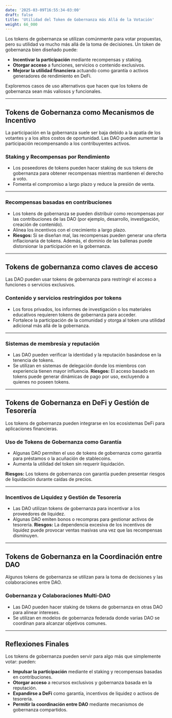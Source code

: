 ```yaml
---
date: '2025-03-09T16:55:34-03:00'
draft: false
title: 'Utilidad del Token de Gobernanza más Allá de la Votación'
weight: 66_000
---
```


Los tokens de gobernanza se utilizan comúnmente para votar propuestas, pero su utilidad va mucho más allá de la toma de decisiones. Un token de gobernanza bien diseñado puede:
- **Incentivar la participación** mediante recompensas y staking.
- **Otorgar acceso** a funciones, servicios o contenido exclusivos.
- **Mejorar la utilidad financiera** actuando como garantía o activos generadores de rendimiento en DeFi.

Exploremos casos de uso alternativos que hacen que los tokens de gobernanza sean más valiosos y funcionales.

---

## **Tokens de Gobernanza como Mecanismos de Incentivo**

La participación en la gobernanza suele ser baja debido a la apatía de los votantes y a los altos costos de oportunidad. Las DAO pueden aumentar la participación recompensando a los contribuyentes activos.

### **Staking y Recompensas por Rendimiento**
- Los poseedores de tokens pueden hacer staking de sus tokens de gobernanza para obtener recompensas mientras mantienen el derecho a voto.
- Fomenta el compromiso a largo plazo y reduce la presión de venta.

---

### **Recompensas basadas en contribuciones**
- Los tokens de gobernanza se pueden distribuir como recompensas por las contribuciones de las DAO (por ejemplo, desarrollo, investigación, creación de contenido).
- Alinea los incentivos con el crecimiento a largo plazo.
- **Riesgos:** Si se diseñan mal, las recompensas pueden generar una oferta inflacionaria de tokens. Además, el dominio de las ballenas puede distorsionar la participación en la gobernanza.

---

## **Tokens de gobernanza como claves de acceso**

Las DAO pueden usar tokens de gobernanza para restringir el acceso a funciones o servicios exclusivos.

### **Contenido y servicios restringidos por tokens**
- Los foros privados, los informes de investigación o los materiales educativos requieren tokens de gobernanza para acceder.
- Fortalece la participación de la comunidad y otorga al token una utilidad adicional más allá de la gobernanza.

---

### **Sistemas de membresía y reputación**
- Las DAO pueden verificar la identidad y la reputación basándose en la tenencia de tokens.
- Se utilizan en sistemas de delegación donde los miembros con experiencia tienen mayor influencia. **Riesgos:** El acceso basado en tokens puede generar dinámicas de pago por uso, excluyendo a quienes no poseen tokens.

---

## **Tokens de Gobernanza en DeFi y Gestión de Tesorería**

Los tokens de gobernanza pueden integrarse en los ecosistemas DeFi para aplicaciones financieras.

### **Uso de Tokens de Gobernanza como Garantía**
- Algunas DAO permiten el uso de tokens de gobernanza como garantía para préstamos o la acuñación de stablecoins.
- Aumenta la utilidad del token sin requerir liquidación.

**Riesgos:** Los tokens de gobernanza con garantía pueden presentar riesgos de liquidación durante caídas de precios.

---

### **Incentivos de Liquidez y Gestión de Tesorería**
- Las DAO utilizan tokens de gobernanza para incentivar a los proveedores de liquidez.
- Algunas DAO emiten bonos o recompras para gestionar activos de tesorería. **Riesgos:** La dependencia excesiva de los incentivos de liquidez puede provocar ventas masivas una vez que las recompensas disminuyen.

---

## **Tokens de Gobernanza en la Coordinación entre DAO**

Algunos tokens de gobernanza se utilizan para la toma de decisiones y las colaboraciones entre DAO.

### **Gobernanza y Colaboraciones Multi-DAO**
- Las DAO pueden hacer staking de tokens de gobernanza en otras DAO para alinear intereses.
- Se utilizan en modelos de gobernanza federada donde varias DAO se coordinan para alcanzar objetivos comunes.

---

## **Reflexiones Finales**

Los tokens de gobernanza pueden servir para algo más que simplemente votar: pueden:
- **Impulsar la participación** mediante el staking y recompensas basadas en contribuciones.
- **Otorgar acceso** a recursos exclusivos y gobernanza basada en la reputación.
- **Expandirse a DeFi** como garantía, incentivos de liquidez o activos de tesorería.
- **Permitir la coordinación entre DAO** mediante mecanismos de gobernanza compartidos.